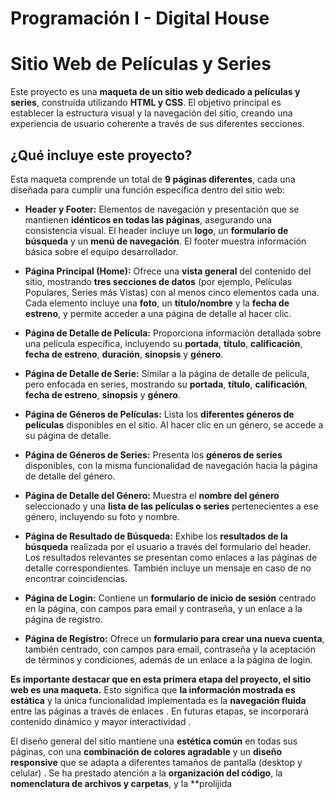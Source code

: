 # Programación I - Digital House 
# Sitio Web de Películas y Series

Este proyecto es una **maqueta de un sitio web dedicado a películas y series**, construida utilizando **HTML y CSS**. El objetivo principal es establecer la estructura visual y la navegación del sitio, creando una experiencia de usuario coherente a través de sus diferentes secciones.

## ¿Qué incluye este proyecto?

Esta maqueta comprende un total de **9 páginas diferentes**, cada una diseñada para cumplir una función específica dentro del sitio web:

- **Header y Footer:** Elementos de navegación y presentación que se mantienen **idénticos en todas las páginas**, asegurando una consistencia visual. El header incluye un **logo**, un **formulario de búsqueda** y un **menú de navegación**. El footer muestra información básica sobre el equipo desarrollador.

- **Página Principal (Home):** Ofrece una **vista general** del contenido del sitio, mostrando **tres secciones de datos** (por ejemplo, Películas Populares, Series más Vistas) con al menos cinco elementos cada una. Cada elemento incluye una **foto**, un **título/nombre** y la **fecha de estreno**, y permite acceder a una página de detalle al hacer clic.

- **Página de Detalle de Película:** Proporciona información detallada sobre una película específica, incluyendo su **portada**, **título**, **calificación**, **fecha de estreno**, **duración**, **sinopsis** y **género**.

- **Página de Detalle de Serie:** Similar a la página de detalle de película, pero enfocada en series, mostrando su **portada**, **título**, **calificación**, **fecha de estreno**, **sinopsis** y **género**.

- **Página de Géneros de Películas:** Lista los **diferentes géneros de películas** disponibles en el sitio. Al hacer clic en un género, se accede a su página de detalle.

- **Página de Géneros de Series:** Presenta los **géneros de series** disponibles, con la misma funcionalidad de navegación hacia la página de detalle del género.

- **Página de Detalle del Género:** Muestra el **nombre del género** seleccionado y una **lista de las películas o series** pertenecientes a ese género, incluyendo su foto y nombre.

- **Página de Resultado de Búsqueda:** Exhibe los **resultados de la búsqueda** realizada por el usuario a través del formulario del header. Los resultados relevantes se presentan como enlaces a las páginas de detalle correspondientes. También incluye un mensaje en caso de no encontrar coincidencias.

- **Página de Login:** Contiene un **formulario de inicio de sesión** centrado en la página, con campos para email y contraseña, y un enlace a la página de registro.

- **Página de Registro:** Ofrece un **formulario para crear una nueva cuenta**, también centrado, con campos para email, contraseña y la aceptación de términos y condiciones, además de un enlace a la página de login.

**Es importante destacar que en esta primera etapa del proyecto, el sitio web es una maqueta.** Esto significa que **la información mostrada es estática** y la única funcionalidad implementada es la **navegación fluida** entre las páginas a través de enlaces . En futuras etapas, se incorporará contenido dinámico y mayor interactividad .

El diseño general del sitio mantiene una **estética común** en todas sus páginas, con una **combinación de colores agradable** y un **diseño responsive** que se adapta a diferentes tamaños de pantalla (desktop y celular) . Se ha prestado atención a la **organización del código**, la **nomenclatura de archivos y carpetas**, y la \*\*prolijida
